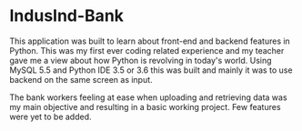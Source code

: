 # IndusInd-Bank

This application was built to learn about front-end and backend features in Python.
This was my first ever coding related experience and my teacher gave me a view about how Python is revolving in today's world. Using MySQL 5.5 and Python IDE 3.5 or 3.6 this was built and mainly it was to use backend on the same screen as input.

The bank workers feeling at ease when uploading and retrieving data was my main objective and resulting in a basic working project. Few features were yet to be added.
